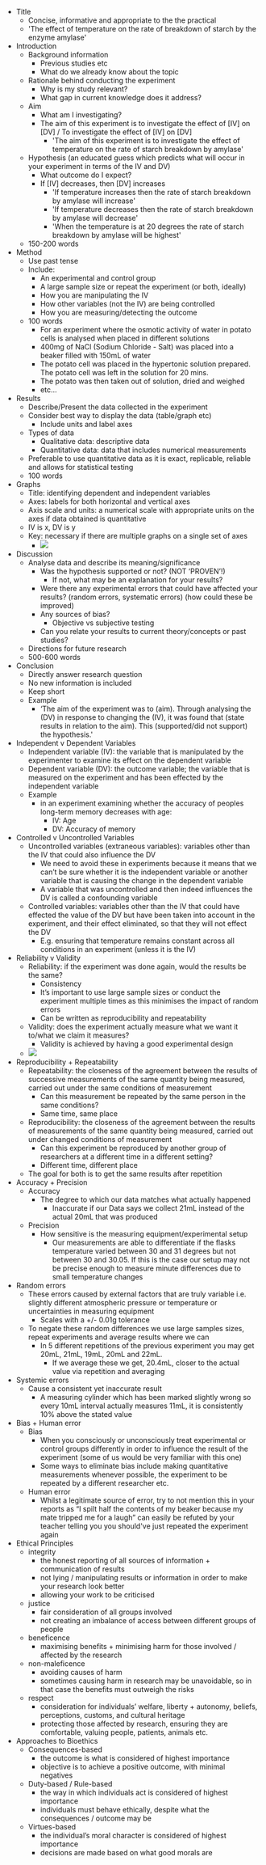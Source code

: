 - Title
    - Concise, informative and appropriate to the the practical 
    - 'The effect of temperature on the rate of breakdown of starch by the enzyme amylase'
- Introduction
    - Background information
        - Previous studies etc
        - What do we already know about the topic
    - Rationale behind conducting the experiment
        - Why is my study relevant?
        - What gap in current knowledge does it address?
    - Aim
        - What am I investigating?
        - The aim of this experiment is to investigate the effect of [IV] on [DV] / To investigate the effect of [IV] on [DV]
            - 'The aim of this experiment is to investigate the effect of temperature on the rate of starch breakdown by amylase'
    - Hypothesis (an educated guess which predicts what will occur in your experiment in terms of the IV and DV)
        - What outcome do I expect?
        - If [IV] decreases, then [DV] increases
            - 'If temperature increases then the rate of starch breakdown by amylase will increase'
            - 'If temperature decreases then the rate of starch breakdown by amylase will decrease'
            - 'When the temperature is at 20 degrees the rate of starch breakdown by amylase will be highest'
    - 150-200 words
- Method
    - Use past tense
    - Include:
        - An experimental and control group
        - A large sample size or repeat the experiment (or both, ideally)
        - How you are manipulating the IV
        - How other variables (not the IV) are being controlled
        - How you are measuring/detecting the outcome
    - 100 words
        - For an experiment where the osmotic activity of water in potato cells is analysed when placed in different solutions
        - 400mg of NaCl (Sodium Chloride - Salt) was placed into a beaker filled with 150mL of water
        - The potato cell was placed in the hypertonic solution prepared. The potato cell was left in the solution for 20 mins.
        - The potato was then taken out of solution, dried and weighed
        - etc…
- Results
    - Describe/Present the data collected in the experiment
    - Consider best way to display the data (table/graph etc)
        - Include units and label axes
    - Types of data
        - Qualitative data: descriptive data
        - Quantitative data: data that includes numerical measurements
    - Preferable to use quantitative data as it is exact, replicable, reliable and allows for statistical testing
    - 100 words
- Graphs
    - Title: identifying dependent and independent variables
    - Axes: labels for both horizontal and vertical axes
    - Axis scale and units: a numerical scale with appropriate units on the axes if data obtained is quantitative
    - IV is x, DV is y
    - Key: necessary if there are multiple graphs on a single set of axes
        - ![](https://remnote-user-data.s3.amazonaws.com/M0yHjIbVbI6hqcaHPQ-v7MCkdqVneNVR1atEVgseGd2kb1eq8-bgsVnWiTFBWdkOrPsrHvx_MhMX_HaBJAiD-GZLMGQbooOdbInSEZpnrEPdPfKQyTMNKwCdDzhYcYii.png)
- Discussion
    - Analyse data and describe its meaning/significance
        - Was the hypothesis supported or not? (NOT ‘PROVEN’!)
            - If not, what may be an explanation for your results?
        - Were there any experimental errors that could have affected your results? (random errors, systematic errors) (how could these be improved)
        - Any sources of bias?
            - Objective vs subjective testing
        - Can you relate your results to current theory/concepts or past studies?
    - Directions for future research
    - 500-600 words
- Conclusion
    - Directly answer research question
    - No new information is included
    - Keep short
    - Example
        - ‘The aim of the experiment was to (aim). Through analysing the (DV) in response to changing the (IV), it was found that (state results in relation to the aim). This (supported/did not support) the hypothesis.'
- Independent v Dependent Variables
    - Independent variable (IV): the variable that is manipulated by the experimenter to examine its effect on the dependent variable
    - Dependent variable (DV): the outcome variable; the variable that is measured on the experiment and has been effected by the independent variable
    - Example
        - in an experiment examining whether the accuracy of peoples long-term memory decreases with age:
            - IV: Age
            - DV: Accuracy of memory
- Controlled v Uncontrolled Variables
    - Uncontrolled variables (extraneous variables): variables other than the IV that could also influence the DV
        - We need to avoid these in experiments because it means that we can’t be sure whether it is the independent variable or another variable that is causing the change in the dependent variable
        - A variable that was uncontrolled and then indeed influences the DV is called a confounding variable
    - Controlled variables: variables other than the IV that could have effected the value of the DV but have been taken into account in the experiment, and their effect eliminated, so that they will not effect the DV
        - E.g. ensuring that temperature remains constant across all conditions in an experiment (unless it is the IV)
- Reliability v Validity
    - Reliability: if the experiment was done again, would the results be the same?
        - Consistency
        - It’s important to use large sample sizes or conduct the experiment multiple times as this minimises the impact of random errors
        - Can be written as reproducibility and repeatability
    - Validity: does the experiment actually measure what we want it to/what we claim it measures?
        - Validity is achieved by having a good experimental design
    - ![](https://remnote-user-data.s3.amazonaws.com/1ARgFTE-V6rW_V7rT0oQDtUU_SQkew4t8Wr6lll3ySozfwLzj2hzIEfnuS547JnW5E6n-gCJBJoa-9YYqX9dtco5vELz9rPfhDh5PLSBChZdfe_0RVwrdxauR0xGtR8s.png)
- Reproducibility + Repeatability
    - Repeatability: the closeness of the agreement between the results of successive measurements of the same quantity being measured, carried out under the same conditions of measurement
        - Can this measurement be repeated by the same person in the same conditions?
        - Same time, same place
    - Reproducibility: the closeness of the agreement between the results of measurements of the same quantity being measured, carried out under changed conditions of measurement
        - Can this experiment be reproduced by another group of researchers at a different time in a different setting?
        - Different time, different place
    - The goal for both is to get the same results after repetition
- Accuracy + Precision
    - Accuracy
        - The degree to which our data matches what actually happened
            - Inaccurate if our Data says we collect 21mL instead of the actual 20mL that was produced
    - Precision
        - How sensitive is the measuring equipment/experimental setup
            - Our measurements are able to differentiate if the flasks temperature varied between 30 and 31 degrees but not between 30 and 30.05. If this is the case our setup may not be precise enough to measure minute differences due to small temperature changes
- Random errors
    - These errors caused by external factors that are truly variable i.e. slightly different atmospheric pressure or temperature or uncertainties in measuring equipment
        - Scales with a +/- 0.01g tolerance
    - To negate these random differences we use large samples sizes, repeat experiments and average results where we can
        - In 5 different repetitions of the previous experiment you may get 20mL, 21mL, 19mL, 20mL and 22mL.
            - If we average these we get, 20.4mL, closer to the actual value via repetition and averaging
- Systemic errors
    - Cause a consistent yet inaccurate result
        - A measuring cylinder which has been marked slightly wrong so every 10mL interval actually measures 11mL, it is consistently 10% above the stated value
- Bias + Human error
    - Bias
        - When you consciously or unconsciously treat experimental or control groups differently in order to influence the result of the experiment (some of us would be very familiar with this one)
        - Some ways to eliminate bias include making quantitative measurements whenever possible, the experiment to be repeated by a different researcher etc.
    - Human error
        - Whilst a legitimate source of error, try to not mention this in your reports as “I spilt half the contents of my beaker because my mate tripped me for a laugh” can easily be refuted by your teacher telling you you should've just repeated the experiment again
- Ethical Principles
    - integrity
        - the honest reporting of all sources of information + communication of results
        - not lying / manipulating results or information in order to make your research look better
        - allowing your work to be criticised
    - justice
        - fair consideration of all groups involved
        - not creating an imbalance of access between different groups of people
    - beneficence
        - maximising benefits + minimising harm for those involved / affected by the research
    - non-maleficence
        - avoiding causes of harm
        - sometimes causing harm in research may be unavoidable, so in that case the benefits must outweigh the risks
    - respect
        - consideration for individuals’ welfare, liberty + autonomy, beliefs, perceptions, customs, and cultural heritage
        - protecting those affected by research, ensuring they are comfortable, valuing people, patients, animals etc.
- Approaches to Bioethics
    - Consequences-based
        - the outcome is what is considered of highest importance
        - objective is to achieve a positive outcome, with minimal negatives
    - Duty-based / Rule-based
        - the way in which individuals act is considered of highest importance
        - individuals must behave ethically, despite what the consequences / outcome may be
    - Virtues-based
        - the individual’s moral character is considered of highest importance
        - decisions are made based on what good morals are